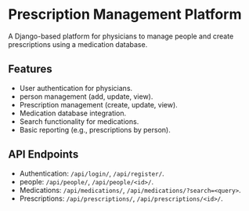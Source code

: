 # Prescription Management Platform

A Django-based platform for physicians to manage people and create prescriptions using a medication database.

## Features
- User authentication for physicians.
- person management (add, update, view).
- Prescription management (create, update, view).
- Medication database integration.
- Search functionality for medications.
- Basic reporting (e.g., prescriptions by person).

## API Endpoints
- Authentication: `/api/login/`, `/api/register/`.
- people: `/api/people/`, `/api/people/<id>/`.
- Medications: `/api/medications/`, `/api/medications/?search=<query>`.
- Prescriptions: `/api/prescriptions/`, `/api/prescriptions/<id>/`.
